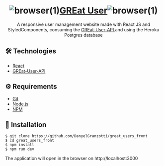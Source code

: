 # <div align="center">![browser(1)](https://user-images.githubusercontent.com/69579405/189460922-cf991f2d-b6ec-4ddc-8d9a-859b3a717ad2.png)<a href="https://great-user.netlify.app/">GREat User</a>![browser(1)](https://user-images.githubusercontent.com/69579405/189460922-cf991f2d-b6ec-4ddc-8d9a-859b3a717ad2.png)</div>
<p align="center">
  A responsive user management website made with React JS and StyledComponents, consuming the
  <a 
     href="https://github.com/DanyelGranzotti/great_users_api"
     target="_blank">
      GREat-User-API 
                           </a>
  and using the Heroku Postgres database
</p>

## 🛠️ Technologies

<ul>
  <li><a href="https://reactjs.org/">React</a></li>
  <li><a href="https://github.com/DanyelGranzotti/great_users_api">GREat-User-API</a></li>
</ul>

## ⚙️ Requirements

<ul>
  <li><a href="https://git-scm.com/">Git</a></li>
  <li><a href="https://nodejs.org/en/">Node.js</a></li>
  <li><a href="https://www.npmjs.com/">NPM</a></li>
</ul>

## 🚀 Installation

```
$ git clone https://github.com/DanyelGranzotti/great_users_front
$ cd great_users_front
$ npm install
$ npm run dev
```

The application will open in the browser on http://localhost:3000
